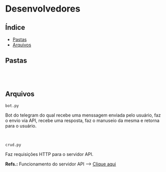 <h1>Desenvolvedores</h1>

## Índice
* [Pastas](#pastas)
* [Arquivos](#arquivos)

## Pastas
<br>
<br>

## Arquivos
```
bot.py 
```
Bot do telegram do qual recebe uma menssagem enviada pelo usuário, faz o envio via API, recebe uma resposta, faz o manuseio da mesma e retorna para o usuário.

<br>

```
crud.py
```
Faz requisições HTTP para o servidor API.

<strong>Refs.:</strong>
Funcionamento do servidor API --> [Clique aqui](../serverAPI/DEVELOPER.md)
